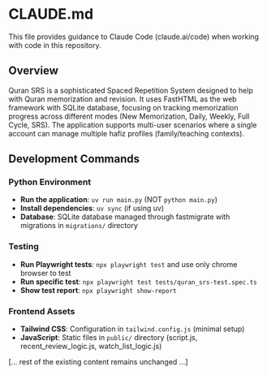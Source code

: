 # CLAUDE.md

This file provides guidance to Claude Code (claude.ai/code) when working with code in this repository.

## Overview

Quran SRS is a sophisticated Spaced Repetition System designed to help with Quran memorization and revision. It uses FastHTML as the web framework with SQLite database, focusing on tracking memorization progress across different modes (New Memorization, Daily, Weekly, Full Cycle, SRS). The application supports multi-user scenarios where a single account can manage multiple hafiz profiles (family/teaching contexts).

## Development Commands

### Python Environment
- **Run the application**: `uv run main.py` (NOT `python main.py`)
- **Install dependencies**: `uv sync` (if using uv)
- **Database**: SQLite database managed through fastmigrate with migrations in `migrations/` directory

### Testing
- **Run Playwright tests**: `npx playwright test` and use only chrome browser to test
- **Run specific test**: `npx playwright test tests/quran_srs-test.spec.ts`
- **Show test report**: `npx playwright show-report`

### Frontend Assets
- **Tailwind CSS**: Configuration in `tailwind.config.js` (minimal setup)
- **JavaScript**: Static files in `public/` directory (script.js, recent_review_logic.js, watch_list_logic.js)

[... rest of the existing content remains unchanged ...]